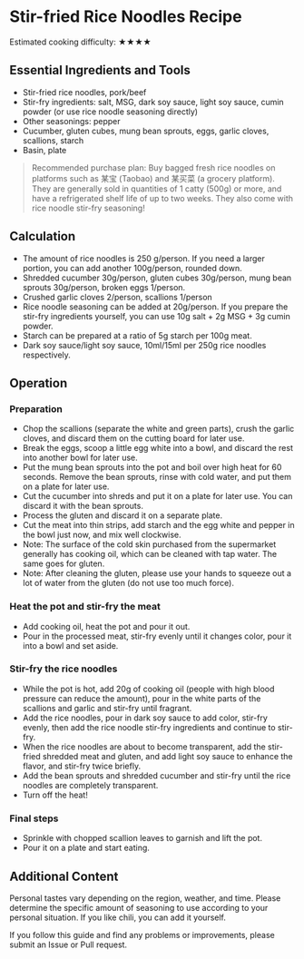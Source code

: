 # Stir-fried Rice Noodles Recipe

Estimated cooking difficulty: ★★★★

## Essential Ingredients and Tools

*   Stir-fried rice noodles, pork/beef
*   Stir-fry ingredients: salt, MSG, dark soy sauce, light soy sauce, cumin powder (or use rice noodle seasoning directly)
*   Other seasonings: pepper
*   Cucumber, gluten cubes, mung bean sprouts, eggs, garlic cloves, scallions, starch
*   Basin, plate

> Recommended purchase plan: Buy bagged fresh rice noodles on platforms such as 某宝 (Taobao) and 某买菜 (a grocery platform). They are generally sold in quantities of 1 catty (500g) or more, and have a refrigerated shelf life of up to two weeks. They also come with rice noodle stir-fry seasoning!

## Calculation

*   The amount of rice noodles is 250 g/person. If you need a larger portion, you can add another 100g/person, rounded down.
*   Shredded cucumber 30g/person, gluten cubes 30g/person, mung bean sprouts 30g/person, broken eggs 1/person.
*   Crushed garlic cloves 2/person, scallions 1/person
*   Rice noodle seasoning can be added at 20g/person. If you prepare the stir-fry ingredients yourself, you can use 10g salt + 2g MSG + 3g cumin powder.
*   Starch can be prepared at a ratio of 5g starch per 100g meat.
*   Dark soy sauce/light soy sauce, 10ml/15ml per 250g rice noodles respectively.

## Operation

### Preparation

*   Chop the scallions (separate the white and green parts), crush the garlic cloves, and discard them on the cutting board for later use.
*   Break the eggs, scoop a little egg white into a bowl, and discard the rest into another bowl for later use.
*   Put the mung bean sprouts into the pot and boil over high heat for 60 seconds. Remove the bean sprouts, rinse with cold water, and put them on a plate for later use.
*   Cut the cucumber into shreds and put it on a plate for later use. You can discard it with the bean sprouts.
*   Process the gluten and discard it on a separate plate.
*   Cut the meat into thin strips, add starch and the egg white and pepper in the bowl just now, and mix well clockwise.
*   Note: The surface of the cold skin purchased from the supermarket generally has cooking oil, which can be cleaned with tap water. The same goes for gluten.
*   Note: After cleaning the gluten, please use your hands to squeeze out a lot of water from the gluten (do not use too much force).

### Heat the pot and stir-fry the meat

*   Add cooking oil, heat the pot and pour it out.
*   Pour in the processed meat, stir-fry evenly until it changes color, pour it into a bowl and set aside.

### Stir-fry the rice noodles

*   While the pot is hot, add 20g of cooking oil (people with high blood pressure can reduce the amount), pour in the white parts of the scallions and garlic and stir-fry until fragrant.
*   Add the rice noodles, pour in dark soy sauce to add color, stir-fry evenly, then add the rice noodle stir-fry ingredients and continue to stir-fry.
*   When the rice noodles are about to become transparent, add the stir-fried shredded meat and gluten, and add light soy sauce to enhance the flavor, and stir-fry twice briefly.
*   Add the bean sprouts and shredded cucumber and stir-fry until the rice noodles are completely transparent.
*   Turn off the heat!

### Final steps

*   Sprinkle with chopped scallion leaves to garnish and lift the pot.
*   Pour it on a plate and start eating.

## Additional Content

Personal tastes vary depending on the region, weather, and time. Please determine the specific amount of seasoning to use according to your personal situation. If you like chili, you can add it yourself.

If you follow this guide and find any problems or improvements, please submit an Issue or Pull request.
